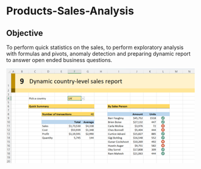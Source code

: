 # Products-Sales-Analysis

## Objective
To perform quick statistics on the sales, to perform exploratory analysis with formulas and pivots, anomaly detection and preparing dynamic report to answer open ended business questions.

![Dashboard](https://github.com/BhargaviBadiger/Excel-Products-Sales-Analysis/blob/b862da0bfeb167633901d2449cd291cc510a24f2/Products%20Sales%20Analysis.png)
